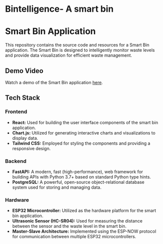 # Bintelligence- A smart bin
# Smart Bin Application

This repository contains the source code and resources for a Smart Bin application. The Smart Bin is designed to intelligently monitor waste levels and provide data visualization for efficient waste management.

## Demo Video

Watch a demo of the Smart Bin application [here](https://drive.google.com/drive/folders/19QjQ1a09CPcMntXE5GnmTApQH0Tks7nb?usp=drive_link).

## Tech Stack

### Frontend

- **React:** Used for building the user interface components of the smart bin application.
- **Chart.js:** Utilized for generating interactive charts and visualizations to display data.
- **Tailwind CSS:** Employed for styling the components and providing a responsive design.

### Backend

- **FastAPI:** A modern, fast (high-performance), web framework for building APIs with Python 3.7+ based on standard Python type hints.
- **PostgreSQL:** A powerful, open-source object-relational database system used for storing and managing data.

### Hardware

- **ESP32 Microcontroller:** Utilized as the hardware platform for the smart bin application.
- **Ultrasonic Sensor (HC-SR04):** Used for measuring the distance between the sensor and the waste level in the smart bin.
- **Master-Slave Architecture:** Implemented using the ESP-NOW protocol for communication between multiple ESP32 microcontrollers.



